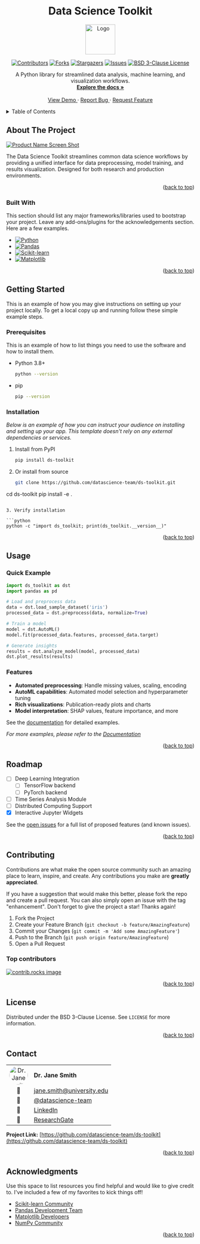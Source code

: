 <!--
*** Thanks for checking out the Best-README-Template. If you have a suggestion
*** that would make this better, please fork the repo and create a pull request
*** or simply open an issue with the tag "enhancement".
*** Don't forget to give the project a star!
*** Thanks again! Now go create something AMAZING! :D
-->
<!-- PROJECT LOGO AND TITLE -->
<!-- Improved compatibility of back to top link:
See: https://github.com/othneildrew/Best-README-Template/pull/73 -->
<a id="readme-top"></a>
<div align="center">
  <h1>Data Science Toolkit</h1>
  <a href="https://github.com/datascience-team/ds-toolkit">
    <img src="assets/logo.png" alt="Logo" width="80" height="80">
  </a>
</div>

<!-- PROJECT SHIELDS -->
<!--
*** I'm using markdown "reference style" links for readability.
*** Reference links are enclosed in brackets [ ] instead of parentheses ( ).
*** See the bottom of this document for the declaration of the reference variables
*** for contributors-url, forks-url, etc. This is an optional,
*** concise syntax you may use.
*** https://www.markdownguide.org/basic-syntax/#reference-style-links
-->

<div align="center">

[![Contributors][contributors-shield]][contributors-url]
[![Forks][forks-shield]][forks-url]
[![Stargazers][stars-shield]][stars-url]
[![Issues][issues-shield]][issues-url]
[![BSD 3-Clause License][license-shield]][license-url]
</div>
<!-- PROJECT DESCRIPTION -->

<div align="center">
  <p align="center">
    A Python library for streamlined data analysis, machine learning, and visualization workflows.
    <br />
    <a href="https://github.com/datascience-team/ds-toolkit">
      <strong>Explore the docs »</strong>
    </a>
    <br />
    <br />
    <a href="https://github.com/datascience-team/ds-toolkit">
      View Demo
    </a>
    ·
    <a href="https://github.com/datascience-team/ds-toolkit/issues/new?labels=bug&template=bug-report---.md">
      Report Bug
    </a>
    ·
    <a href="https://github.com/datascience-team/ds-toolkit/issues/new?labels=enhancement&template=feature-request---.md">
      Request Feature
    </a>
  </p>
</div>

<!-- TABLE OF CONTENTS -->

<details>
  <summary>Table of Contents</summary>
  <ol>
    <li>
      <a href="#about-the-project">About The Project</a>
      <ul>
        <li><a href="#built-with">Built With</a></li>
      </ul>
    </li>
    <li>
      <a href="#getting-started">Getting Started</a>
      <ul>
        <li><a href="#prerequisites">Prerequisites</a></li>
        <li><a href="#installation">Installation</a></li>
      </ul>
    </li>
    <li><a href="#usage">Usage</a></li>
    <li><a href="#roadmap">Roadmap</a></li>
    <li><a href="#contributing">Contributing</a></li>
    <li><a href="#license">License</a></li>
    <li><a href="#contact">Contact</a></li>
    <li><a href="#acknowledgments">Acknowledgments</a></li>
    <li><a href="docs/FAQ.md">FAQ</a></li>
  </ol>
</details>

<!-- ABOUT THE PROJECT -->

## About The Project

[![Product Name Screen Shot][product-screenshot]](https://example.com)

The Data Science Toolkit streamlines common data science workflows by providing a unified interface for data preprocessing, model training, and results visualization. Designed for both research and production environments.

<p align="right">(<a href="#readme-top">back to top</a>)</p>

### Built With

This section should list any major frameworks/libraries used to bootstrap your
project. Leave any add-ons/plugins for the acknowledgements section. Here are a
few examples.

- [![Python][Python.shield]][Python-url]
- [![Pandas][Pandas.shield]][Pandas-url]
- [![Scikit-learn][Scikit-learn.shield]][Scikit-learn-url]
- [![Matplotlib][Matplotlib.shield]][Matplotlib-url]

<p align="right">(<a href="#readme-top">back to top</a>)</p>

<!-- GETTING STARTED -->

## Getting Started

This is an example of how you may give instructions on setting up your project
locally. To get a local copy up and running follow these simple example steps.

### Prerequisites

This is an example of how to list things you need to use the software and how
to install them.

- Python 3.8+

  ```sh
  python --version
  ```

- pip

  ```sh
  pip --version
  ```

### Installation

_Below is an example of how you can instruct your audience on installing and
setting up your app. This template doesn't rely on any external dependencies
or services._

1. Install from PyPI

   ```sh
   pip install ds-toolkit
   ```

2. Or install from source

   ```sh
   git clone https://github.com/datascience-team/ds-toolkit.git
cd ds-toolkit
pip install -e .
   ```

3. Verify installation

   ```python
   python -c "import ds_toolkit; print(ds_toolkit.__version__)"
   ```

<p align="right">(<a href="#readme-top">back to top</a>)</p>

<!-- USAGE EXAMPLES -->

## Usage

### Quick Example

```python
import ds_toolkit as dst
import pandas as pd

# Load and preprocess data
data = dst.load_sample_dataset('iris')
processed_data = dst.preprocess(data, normalize=True)

# Train a model
model = dst.AutoML()
model.fit(processed_data.features, processed_data.target)

# Generate insights
results = dst.analyze_model(model, processed_data)
dst.plot_results(results)
```

### Features

- **Automated preprocessing**: Handle missing values, scaling, encoding
- **AutoML capabilities**: Automated model selection and hyperparameter tuning  
- **Rich visualizations**: Publication-ready plots and charts
- **Model interpretation**: SHAP values, feature importance, and more

See the [documentation](https://ds-toolkit.readthedocs.io) for detailed examples.

_For more examples, please refer to the [Documentation](https://example.com)_

<p align="right">(<a href="#readme-top">back to top</a>)</p>

<!-- ROADMAP -->

## Roadmap

- [ ] Deep Learning Integration
  - [ ] TensorFlow backend
  - [ ] PyTorch backend
- [ ] Time Series Analysis Module
- [ ] Distributed Computing Support
- [x] Interactive Jupyter Widgets

See the [open issues](https://github.com/datascience-team/ds-toolkit/issues)
for a full list of proposed features (and known issues).

<p align="right">(<a href="#readme-top">back to top</a>)</p>

<!-- CONTRIBUTING -->

## Contributing

Contributions are what make the open source community such an amazing place to
learn, inspire, and create. Any contributions you make are **greatly appreciated**.

If you have a suggestion that would make this better, please fork the repo and
create a pull request. You can also simply open an issue with the tag
"enhancement". Don't forget to give the project a star! Thanks again!

1. Fork the Project
2. Create your Feature Branch (`git checkout -b feature/AmazingFeature`)
3. Commit your Changes (`git commit -m 'Add some AmazingFeature'`)
4. Push to the Branch (`git push origin feature/AmazingFeature`)
5. Open a Pull Request

### Top contributors

<a href="https://github.com/datascience-team/ds-toolkit/graphs/contributors">
  <img
    src="https://contrib.rocks/image?repo=datascience-team/ds-toolkit"
    alt="contrib.rocks image"
  />
</a>

<p align="right">(<a href="#readme-top">back to top</a>)</p>

<!-- LICENSE -->

## License

Distributed under the BSD 3-Clause License. See `LICENSE` for more information.

<p align="right">(<a href="#readme-top">back to top</a>)</p>

<!-- CONTACT -->

## Contact

| | |
|:---:|:---|
| <img src="https://github.com/datascience-team.png" alt="Dr. Jane Smith" width="50" height="50" style="border-radius: 50%;"> | **Dr. Jane Smith** |
| 📧 | [jane.smith@university.edu](mailto:jane.smith@university.edu) |
| 🐙 | [@datascience-team](https://github.com/datascience-team) |
| 💼 | [LinkedIn](https://linkedin.com/in/dr-jane-smith) |
| 🔬 | [ResearchGate](https://researchgate.net/profile/Jane-Smith-42) |

**Project Link:** [https://github.com/datascience-team/ds-toolkit](https://github.com/datascience-team/ds-toolkit)

<p align="right">(<a href="#readme-top">back to top</a>)</p>

<!-- ACKNOWLEDGMENTS -->

## Acknowledgments

Use this space to list resources you find helpful and would like to give credit
to. I've included a few of my favorites to kick things off!

- [Scikit-learn Community](https://scikit-learn.org/)
- [Pandas Development Team](https://pandas.pydata.org/)
- [Matplotlib Developers](https://matplotlib.org/)
- [NumPy Community](https://numpy.org/)

<p align="right">(<a href="#readme-top">back to top</a>)</p>

<!-- MARKDOWN LINKS & IMAGES -->
<!-- https://www.markdownguide.org/basic-syntax/#reference-style-links -->

[contributors-shield]: https://img.shields.io/github/contributors/datascience-team/ds-toolkit.svg?style=for-the-badge
[contributors-url]: https://github.com/datascience-team/ds-toolkit/graphs/contributors
[forks-shield]: https://img.shields.io/github/forks/datascience-team/ds-toolkit.svg?style=for-the-badge
[forks-url]: https://github.com/datascience-team/ds-toolkit/network/members
[stars-shield]: https://img.shields.io/github/stars/datascience-team/ds-toolkit.svg?style=for-the-badge
[stars-url]: https://github.com/datascience-team/ds-toolkit/stargazers
[issues-shield]: https://img.shields.io/github/issues/datascience-team/ds-toolkit.svg?style=for-the-badge
[issues-url]: https://github.com/datascience-team/ds-toolkit/issues
[license-shield]: https://img.shields.io/github/license/datascience-team/ds-toolkit.svg?style=for-the-badge
[license-url]: https://github.com/datascience-team/ds-toolkit/blob/master/LICENSE
[product-screenshot]: assets/demo.gif
[Python.shield]: https://img.shields.io/badge/Python-3776AB?style&#x3D;for-the-badge&amp;logo&#x3D;python&amp;logoColor&#x3D;white
[Python-url]: https://python.org/
[Pandas.shield]: https://img.shields.io/badge/pandas-150458.svg?style&#x3D;for-the-badge&amp;logo&#x3D;pandas&amp;logoColor&#x3D;white
[Pandas-url]: https://pandas.pydata.org/
[Scikit-learn.shield]: https://img.shields.io/badge/scikit--learn-F7931E?style&#x3D;for-the-badge&amp;logo&#x3D;scikit-learn&amp;logoColor&#x3D;white
[Scikit-learn-url]: https://scikit-learn.org/
[Matplotlib.shield]: https://img.shields.io/badge/Matplotlib-11557c.svg?style&#x3D;for-the-badge&amp;logo&#x3D;matplotlib&amp;logoColor&#x3D;white
[Matplotlib-url]: https://matplotlib.org/
